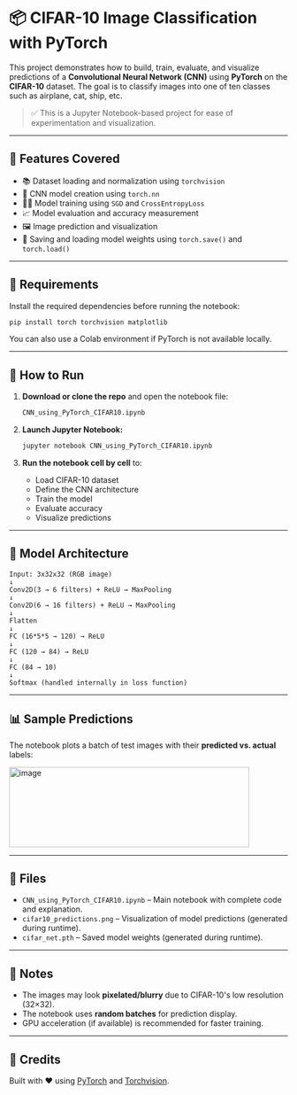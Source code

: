

# 📦 CIFAR-10 Image Classification with PyTorch

This project demonstrates how to build, train, evaluate, and visualize predictions of a **Convolutional Neural Network (CNN)** using **PyTorch** on the **CIFAR-10** dataset. The goal is to classify images into one of ten classes such as airplane, cat, ship, etc.

> ✅ This is a Jupyter Notebook-based project for ease of experimentation and visualization.

---

## 📌 Features Covered

* 📚 Dataset loading and normalization using `torchvision`
* 🧠 CNN model creation using `torch.nn`
* 🏋️‍♂️ Model training using `SGD` and `CrossEntropyLoss`
* 📈 Model evaluation and accuracy measurement
* 🖼️ Image prediction and visualization
* 💾 Saving and loading model weights using `torch.save()` and `torch.load()`

---

## 🧪 Requirements

Install the required dependencies before running the notebook:

```bash
pip install torch torchvision matplotlib
```

You can also use a Colab environment if PyTorch is not available locally.

---

## 🚀 How to Run

1. **Download or clone the repo** and open the notebook file:

   ```bash
   CNN_using_PyTorch_CIFAR10.ipynb
   ```

2. **Launch Jupyter Notebook:**

   ```bash
   jupyter notebook CNN_using_PyTorch_CIFAR10.ipynb
   ```

3. **Run the notebook cell by cell** to:

   * Load CIFAR-10 dataset
   * Define the CNN architecture
   * Train the model
   * Evaluate accuracy
   * Visualize predictions

---

## 🧠 Model Architecture

```text
Input: 3x32x32 (RGB image)
↓
Conv2D(3 → 6 filters) + ReLU → MaxPooling
↓
Conv2D(6 → 16 filters) + ReLU → MaxPooling
↓
Flatten
↓
FC (16*5*5 → 120) → ReLU
↓
FC (120 → 84) → ReLU
↓
FC (84 → 10)
↓
Softmax (handled internally in loss function)
```

---

## 📊 Sample Predictions

The notebook plots a batch of test images with their **predicted vs. actual** labels:

<img width="434" height="145" alt="image" src="https://github.com/user-attachments/assets/931dc1ce-6a89-47f9-86df-27258aa7350f" />

---

## 📁 Files

* `CNN_using_PyTorch_CIFAR10.ipynb` – Main notebook with complete code and explanation.
* `cifar10_predictions.png` – Visualization of model predictions (generated during runtime).
* `cifar_net.pth` – Saved model weights (generated during runtime).

---

## 📌 Notes

* The images may look **pixelated/blurry** due to CIFAR-10's low resolution (32×32).
* The notebook uses **random batches** for prediction display.
* GPU acceleration (if available) is recommended for faster training.

---

## 🤝 Credits

Built with ❤️ using [PyTorch](https://pytorch.org/) and [Torchvision](https://pytorch.org/vision/).


